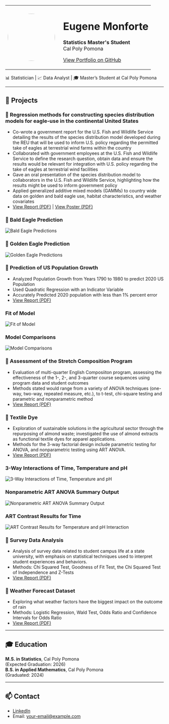 

<!-- 
<table style="width:100%; border: none;">
<tr>
<td style="width: 160px; vertical-align: top;">
  <img src="images/IMG_4022.JPG" width="140" style="border-radius: 10%; border: 2px solid #ddd;">
</td>
<td style="padding-left: 20px; vertical-align: middle;">
  <h1 style="margin-bottom: 5px;">Eugene Monforte</h1>
  <p style="margin: 0;"><strong>Statistics Master's Student</strong></p>
  <p style="margin: 0;">Cal Poly Pomona</p>
  <p style="margin: 8px 0;"><a href="https://github.com/EugeneMonforte/Portfolio">View Portfolio on GitHub</a></p>
  <p style="font-size: 14px;">📊 Statistician | 📈 Data Analyst | 🎓 Master's Student at Cal Poly Pomona</p>
</td>
</tr>
</table>

<hr>
-->


<table>
<tr>
<td width="160">
  <img src="images/IMG_4022.JPG" width="150" style="border-radius: 50%">
</td>
<td>
  <h1>Eugene Monforte</h1>
  <p><strong>Statistics Master's Student</strong><br>
  Cal Poly Pomona</p>
  <p><a href="https://github.com/EugeneMonforte/Portfolio">View Portfolio on GitHub</a></p>
</td>
</tr>
</table>


📊 Statistician | 📈 Data Analyst | 🎓 Master’s Student at Cal Poly Pomona

---

## 🔬 Projects

### 📁 Regression methods for constructing species distribution models for eagle-use in the continental United States
- Co-wrote a government report for the U.S. Fish and Wildlife Service detailing the results of the species distribution model developed during the REU that will be used to inform U.S. policy regarding the permitted take of eagles at terrestrial wind farms within the country
- Collaborated with government employees at the U.S. Fish and Wildlife Service to define the research question, obtain data and ensure the results would be relevant for integration with U.S. policy regarding the take of eagles at terrestrial wind facilities
- Gave an oral presentation of the species distribution model to collaborators in the U.S. Fish and Wildlife Service, highlighting how the results might be used to inform government policy
- Applied generalized additive mixed models (GAMMs) to country wide data on golden and bald eagle use, habitat characteristics, and weather covariates
- [View Report (PDF)](https://github.com/EugeneMonforte/Portfolio/blob/main/REU_Paper.pdf) | [View Poster (PDF)](https://github.com/EugeneMonforte/Portfolio/blob/main/Eagles%20Poster.pptx.pdf)

### 🦅 Bald Eagle Prediction

![Bald Eagle Predictions](images/BaldEaglesPredictions.png)

### 🦅 Golden Eagle Prediction

![Golden Eagle Predictions](images/GoldenEaglePredictions.png)


### 📁 Prediction of US Population Growth
- Analyzed Population Growth from Years 1790 to 1980 to predict 2020 US Population
- Used Quadratic Regression with an Indicator Variable
- Accurately Predicted 2020 population with less than 1% percent error 
- [View Report (PDF)](https://github.com/EugeneMonforte/Portfolio/blob/main/5900%20Individual%20Project.pdf) 

### Fit of Model

![Fit of Model](images/Population1.png)

### Model Comparisons

![Model Comparisons](images/Population2.png)

### 📁 Assessment of the Stretch Composition Program
- Evaluation of multi-quarter English Composiiton program, assessing the effectiveness of the 1-, 2-, and 3-quarter course sequences using program data and student outcomes
- Methods stated would range from a variety of ANOVA techniques (one-way, two-way, repeated measure,
etc.), to t-test, chi-square testing and parametric and nonparametric method
- [View Report (PDF)](https://github.com/EugeneMonforte/Portfolio/blob/main/StretchComposition.pdf)

### 📁 Textile Dye
- Exploration of sustainable solutions in the agricultural sector through the repurposing of almond waste; investigated the use of almond extracts as functional textile dyes for apparel applications.
- Methods for the 3-way factorial design include parametric testing for ANOVA, and nonparametric testing using ART ANOVA.
-  [View Report (PDF)](https://github.com/EugeneMonforte/Portfolio/blob/main/TextileDye.pdf)

### 3-Way Interactions of Time, Temperature and pH

![3-Way Interactions of Time, Temperature and pH](images/Textile1.png)

### Nonparametric ART ANOVA Summary Output

![Nonparametric ART ANOVA Summary Output](images/Textile1.png)

### ART Contrast Results for Time

![ART Contrast Results for Temperature and pH Interaction](images/Textile3.png)

### 📁 Survey Data Analysis
- Analysis of survey data related to student campus life at a state university, with emphasis on statistical techniques used to interpret student experiences and behaviors. 
- Methods: Chi Squared Test, Goodness of Fit Test, the Chi Squared Test of Independence and Z-Tests
-  [View Report (PDF)](https://github.com/EugeneMonforte/Portfolio/blob/main/SurveyData.pdf)

### 📂 Weather Forecast Dataset
- Exploring what weather factors have the biggest impact on the outcome of rain  
- Methods: Logistic Regression, Wald Test, Odds Ratio and Confidence Intervals for Odds Ratio  
- [View Report (PDF)](https://eugenemonforte.github.io/Portfolio/4700_Weather%20(4).pdf)


---

## 🎓 Education
**M.S. in Statistics**, Cal Poly Pomona  
(Expected Graduation: 2026)  
**B.S. in Applied Mathematics**, Cal Poly Pomona  
(Graduated: 2024)

---

## 📫 Contact
- [LinkedIn](your-link)
- Email: your-email@example.com


